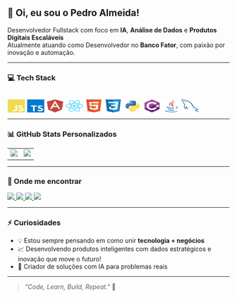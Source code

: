 ## 👋 Oi, eu sou o Pedro Almeida!

Desenvolvedor Fullstack com foco em **IA**, **Análise de Dados** e **Produtos Digitais Escaláveis**  
Atualmente atuando como Desenvolvedor no **Banco Fator**, com paixão por inovação e automação.

---

### 💻 Tech Stack

<div style="display: inline_block"><br>
  <img align="center" alt="Pedro-JavaScript" height="30" width="40" src="https://raw.githubusercontent.com/devicons/devicon/master/icons/javascript/javascript-plain.svg">
  <img align="center" alt="Pedro-Typescript" height="30" width="40" src="https://raw.githubusercontent.com/devicons/devicon/master/icons/typescript/typescript-plain.svg">
  <img align="center" alt="Pedro-Angular" height="30" width="40" src="https://raw.githubusercontent.com/devicons/devicon/master/icons/angularjs/angularjs-plain.svg">
  <img align="center" alt="Pedro-React" height="30" width="40" src="https://raw.githubusercontent.com/devicons/devicon/master/icons/react/react-original.svg">
  <img align="center" alt="Pedro-HTML" height="30" width="40" src="https://raw.githubusercontent.com/devicons/devicon/master/icons/html5/html5-original.svg">
  <img align="center" alt="Pedro-CSS" height="30" width="40" src="https://raw.githubusercontent.com/devicons/devicon/master/icons/css3/css3-original.svg">
  <img align="center" alt="Pedro-Python" height="30" width="40" src="https://raw.githubusercontent.com/devicons/devicon/master/icons/python/python-original.svg">
  <img align="center" alt="Pedro-Csharp" height="30" width="40" src="https://raw.githubusercontent.com/devicons/devicon/master/icons/csharp/csharp-original.svg">
  <img align="center" alt="Pedro-Java" height="30" width="40" src="https://raw.githubusercontent.com/devicons/devicon/master/icons/java/java-original.svg">
  <img align="center" alt="Pedro-SQL" height="30" width="40" src="https://raw.githubusercontent.com/devicons/devicon/master/icons/mysql/mysql-original.svg">
</div>

---

### 📊 GitHub Stats Personalizados

<table>
  <tr>
    <td align="right">
      <img height="180em" src="https://github-readme-stats.vercel.app/api?username=almeidasito7&show_icons=true&count_private=true&title_color=FF7518&text_color=DDDDDD&icon_color=FF7518&bg_color=1F1F1F&border_color=FF7518&border_radius=10"/>
    </td>
    <td align="right">
      <img height="180em" src="https://github-readme-stats.vercel.app/api/top-langs/?username=almeidasito7&layout=compact&title_color=FF7518&text_color=DDDDDD&bg_color=1F1F1F&border_color=FF7518&border_radius=10"/>
    </td>
  </tr>
</table>

---

### 🚀 Onde me encontrar

<div> 
  <a href="https://www.linkedin.com/in/pedroalmeida77/" target="_blank">
    <img src="https://img.shields.io/badge/-LinkedIn-%230077B5?style=for-the-badge&logo=linkedin&logoColor=white" target="_blank">
  </a>
  <a href="mailto:almeidasito.dev@gmail.com">
    <img src="https://img.shields.io/badge/-Gmail-%23333?style=for-the-badge&logo=gmail&logoColor=white">
  </a>
  <a href="https://www.instagram.com/https_almeidasito/" target="_blank">
    <img src="https://img.shields.io/badge/-Instagram-%23E4405F?style=for-the-badge&logo=instagram&logoColor=white">
  </a>
  <a href="https://github.com/almeidasito7" target="_blank">
    <img src="https://img.shields.io/badge/-GitHub-%2312100E?style=for-the-badge&logo=github&logoColor=white">
  </a>
</div>

---

### ⚡ Curiosidades

- 💡 Estou sempre pensando em como unir **tecnologia + negócios**
- 📈 Desenvolvendo produtos inteligentes com dados estratégicos e inovação que move o futuro!
- 🧠 Criador de soluções com IA para problemas reais

---

> _"Code, Learn, Build, Repeat."_ 🔁
